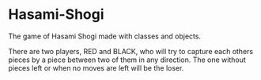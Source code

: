 # Hasami-Shogi
The game of Hasami Shogi made with classes and objects.

There are two players, RED and BLACK, who will try to capture each others pieces by a piece between two of them in any direction. The one without pieces left or when no moves are left will be the loser. 
